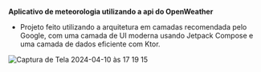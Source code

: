 **Aplicativo de meteorologia utilizando a api do OpenWeather**
- Projeto feito utilizando a arquitetura em camadas recomendada pelo Google, com uma camada de UI moderna usando Jetpack Compose e uma camada de dados eficiente com Ktor.

![Captura de Tela 2024-04-10 às 17 19 15](https://github.com/Rafaelre7/AppMeteorologia/assets/33284324/4dee430f-f7cb-4028-b212-2cadb21859bd)
